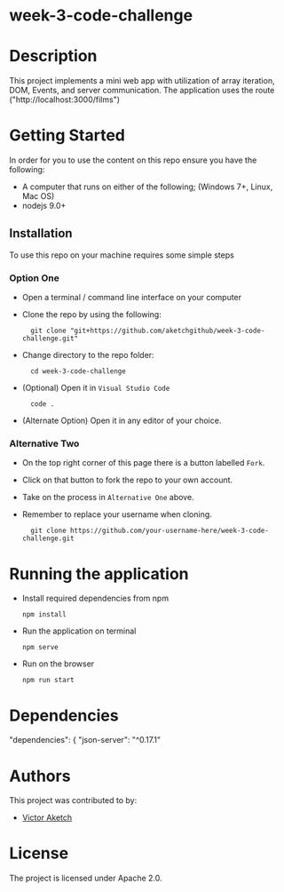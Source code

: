 # week-3-code-challenge

 # Description
This project implements a mini web app with utilization of array iteration, DOM, Events, and server communication.
The application uses the route ("http://localhost:3000/films")


# Getting Started
In order for you to use the content on this repo ensure you have the following:

- A computer that runs on either of the following; (Windows 7+, Linux, Mac OS)
- nodejs 9.0+

## Installation

To use this repo on your machine requires some simple steps

### Option One

- Open a terminal / command line interface on your computer
- Clone the repo by using the following:

        git clone "git+https://github.com/aketchgithub/week-3-code-challenge.git"

- Change directory to the repo folder:

        cd week-3-code-challenge

- (Optional) Open it in ``Visual Studio Code``

        code .

- (Alternate Option) Open it in any editor of your choice.

### Alternative Two

- On the top right corner of this page there is a button labelled ``Fork``.
- Click on that button to fork the repo to your own account.
- Take on the process in ``Alternative One`` above.
- Remember to replace your username when cloning.

        git clone https://github.com/your-username-here/week-3-code-challenge.git



# Running the application

- Install required dependencies from npm

      npm install

- Run the application on terminal

      npm serve

- Run on the browser

      npm run start

# Dependencies

"dependencies": {
    "json-server": "^0.17.1"

# Authors
This project was contributed to by:
- [Victor Aketch](https://github.com/aketchgithub)

# License
The project is licensed under Apache 2.0.
